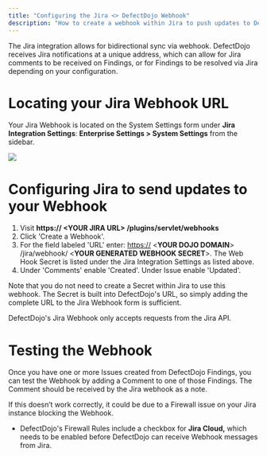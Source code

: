 ```yaml
---
title: "Configuring the Jira <> DefectDojo Webhook"
description: "How to create a webhook within Jira to push updates to DefectDojo"
---
```


The Jira integration allows for bidirectional sync via webhook. DefectDojo receives Jira notifications at a unique address, which can allow for Jira comments to be received on Findings, or for Findings to be resolved via Jira depending on your configuration.




# Locating your Jira Webhook URL


Your Jira Webhook is located on the System Settings form under **Jira Integration Settings**: **Enterprise Settings \> System Settings** from the sidebar.



![](https://downloads.intercomcdn.com/i/o/1124842050/a844a3ca5bb139961e1e5f55/Screenshot+2024-07-25+at+2_11_59+PM.png?expires=1729720800&signature=4e310776d71ec2d5692e730256dac89ccd3dbcec84bdc9b54d046445353df34f&req=dSElEsF6n4FaWfMW1HO4zUvviECqSfGZgBjFH42oXvwEqut4AG4Qfkmo4x%2Fd%0AmwA%2F%0A)

# Configuring Jira to send updates to your Webhook


1. Visit **https:// \<YOUR JIRA URL\> /plugins/servlet/webhooks**
2. Click 'Create a Webhook'.
3. For the field labeled 'URL' enter: [https://](https:) \<**YOUR DOJO DOMAIN**\> /jira/webhook/ \<**YOUR GENERATED WEBHOOK SECRET**\>. The Web Hook Secret is listed under the Jira Integration Settings as listed above.
4. Under 'Comments' enable 'Created'. Under Issue enable 'Updated'.

Note that you do not need to create a Secret within Jira to use this webhook. The Secret is built into DefectDojo's URL, so simply adding the complete URL to the Jira Webhook form is sufficient.



DefectDojo's Jira Webhook only accepts requests from the Jira API.




# Testing the Webhook


Once you have one or more Issues created from DefectDojo Findings, you can test the Webhook by adding a Comment to one of those Findings. The Comment should be received by the Jira webhook as a note.



If this doesn’t work correctly, it could be due to a Firewall issue on your Jira instance blocking the Webhook.


* DefectDojo's Firewall Rules include a checkbox for **Jira Cloud,** which needs to be enabled before DefectDojo can receive Webhook messages from Jira.

  
​

